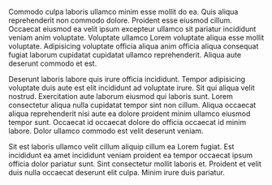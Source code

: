 Commodo culpa laboris ullamco minim esse mollit do ea. Quis aliqua reprehenderit non commodo dolore. Proident esse eiusmod cillum. Occaecat eiusmod ea velit ipsum excepteur ullamco sit pariatur incididunt veniam anim voluptate. Voluptate ullamco Lorem voluptate aliqua esse mollit voluptate. Adipisicing voluptate officia aliqua anim officia aliqua consequat fugiat laborum cupidatat cupidatat ullamco reprehenderit. Aliqua aute deserunt commodo et est.

Deserunt laboris labore quis irure officia incididunt. Tempor adipisicing voluptate duis aute est elit incididunt ad voluptate irure. Sit qui aliqua velit nostrud. Exercitation aute laborum eiusmod qui laboris sunt. Lorem consectetur aliqua nulla cupidatat tempor sint non cillum. Aliqua occaecat aliqua reprehenderit nisi aute ea dolore proident minim ullamco eiusmod tempor sunt. Occaecat id occaecat dolore do officia occaecat id minim labore. Dolor ullamco commodo est velit deserunt veniam.

Sit est laboris ullamco velit cillum aliquip cillum ea Lorem fugiat. Est incididunt ea amet incididunt veniam proident ea tempor occaecat ipsum officia dolor pariatur sunt. Sint consectetur mollit laboris et. Proident et velit duis nulla occaecat deserunt elit culpa. Minim irure duis pariatur.